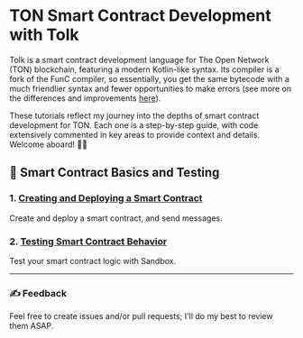 # TON Smart Contract Development with Tolk

Tolk is a smart contract development language for The Open Network (TON) blockchain, featuring a modern Kotlin-like syntax. Its compiler is a fork of the FunC compiler, so essentially, you get the same bytecode with a much friendlier syntax and fewer opportunities to make errors (see more on the differences and improvements [here](https://docs.ton.org/v3/documentation/smart-contracts/tolk/tolk-vs-func/in-detail)).

These tutorials reflect my journey into the depths of smart contract development for TON. Each one is a step-by-step guide, with code extensively commented in key areas to provide context and details. Welcome aboard! 🏴‍☠️

## 👶 Smart Contract Basics and Testing

### 1. [Creating and Deploying a Smart Contract](1-creation-and-deployment/README.md)

Create and deploy a smart contract, and send messages.

### 2. [Testing Smart Contract Behavior](2-tests/README.md)

Test your smart contract logic with Sandbox.

---

### ✍️ Feedback

Feel free to create issues and/or pull requests; I'll do my best to review them ASAP.

